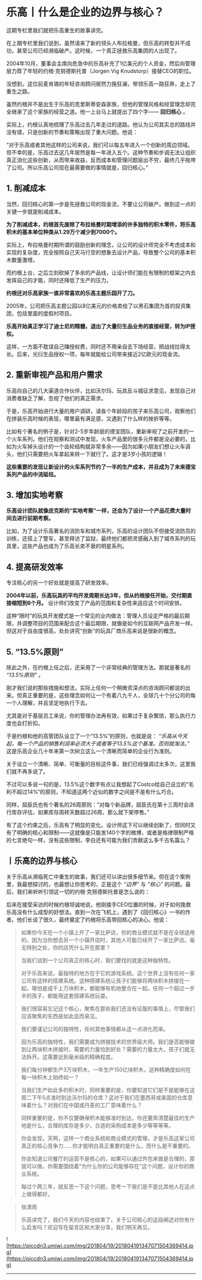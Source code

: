 # 乐高丨什么是企业的边界与核心？

这期专栏里我们就把乐高重生的故事讲完。

在上期专栏里我们说到，虽然请来了新的领头人布拉格曼，但乐高的转型并不成功，甚至公司已经濒临破产。这时候，一个真正拯救乐高集团的人出现了。

2004年10月，董事会主席向危急中的乐高补充了1亿美元的个人资金，然后向管理层力荐了年轻的约根·克努德斯托普（Jorgen Vig Knudstorp）接替CEO的职位。

没想到，这位前麦肯锡的年轻咨询顾问居然力挽狂澜，带领乐高一路狂奔，走上了重生之路。

虽然约根并不是出生于乐高的克里斯蒂安森家族，但他的管理风格和经营理念却完全继承了这个家族的经营之道。他一上台马上就提出了四个字—— **回归核心** 。

实际上，约根认真地梳理了乐高过去几年走过的道路。他认为公司其实总的路线并没有错，只是创新的节奏和策略出现了重大问题。他说：

“对于乐高或者其他这样的公司来说，我们可以每五年进入一个创新的周边领域。但不幸的是，乐高过去这几年居然是每一年进入五个。这种节奏和步调无法让组织真正消化这些创新，从而带来收益，反而成本和管理问题层出不穷，最终几乎拖垮了公司。所以乐高公司现在最需要做的事情就是，回归核心。”

## 1. 削减成本

当然，回归核心的第一步是先拯救公司的现金流，不要让公司破产。做到这一点的关键一步就是削减成本。

 **为了削减成本，约根首先废除了布拉格曼时期增添的许多独特的积木零件，将乐高积木的基本单位种类从1.29万个减少到7000个。**

实际上，布拉格曼时期所谓的鼓励创新的理念，让公司的设计师完全不考虑成本和实现的复杂度，完全按照自己天马行空的想象去设计产品，导致整个公司的基本积木数量激增。

而约根上台，之后立刻砍掉了多余的产品线，让设计师们能在有限制的框架之内去发挥自己的才能，同时还降低了生产的压力。

 **约根还对乐高家族一直非常喜欢的乐高主题乐园开了刀。**

2005年，公司把乐高主题公园以8亿美元的价格卖给了以黑石集团为首的投资集团，包括里面的度假村项目。

 **乐高开始真正学习了迪士尼的精髓，退出了大量衍生品业务的直接经营，转为IP授权。**

这样，一方面不耽误自己赚授权费，同时还不用亲自去下场经营，把战线拉得太长。后来，光衍生品授权一项，每年就能给公司带来接近2亿欧元的现金流。

## 2. 重新审视产品和用户需求

乐高向自己的几大渠道合作伙伴，比如沃尔玛、玩具反斗城征求意见，发现自己对消费者缺乏了解，忽视了他们的真正需求。

于是，乐高开始进行大量的用户调研，请各个年龄段的孩子来乐高公司，观察他们在拼装乐高时候的表现，哪里最有满足感，又遇到了什么样的挫折等等。

比如有个著名的例子是，针对2-5岁年龄层的德宝团队，重新审视了之前开发的一个火车系列。他们在观察和测试中发现，火车产品里的很多元件都是没必要的，比如为火车掉头设计的一个齿轮结构就非常多余——因为如果小朋友们想让火车调头，他们只需要把火车拿起来转一下就行了。这才是3岁小孩的逻辑！

 **这些重要的发现让新设计的火车系列节约了一半的生产成本，并且成为了未来德宝系列产品的中流砥柱。**

## 3. 增加实地考察

 **乐高设计团队就像皮克斯的“实地考察”一样，还会为了设计一个产品花费大量时间去进行前期考察。**

比如，为了设计乐高著名的消防车和城市系列，乐高的设计团队不但接受消防员的训练，还搭上了警车，甚至拜访了监狱，最终他们都把灵感融入到了城市系列的玩具里，这些产品也成为了乐高长卖不衰的明星系列。

## 4. 提高研发效率

专注核心的另一个好处就是提高了研发效率。

 **2004年以前，乐高玩具的平均开发周期长达3年，但从约根接任开始，交付期直接缩短到6个月。** 设计师们改变了产品的范围和复杂性来适应这个时间安排。

这种“限时”的玩具开发模式是一个常见的业内做法：管理人员设定严格的最后期限，并调整项目的范围来配合这个最后期限，就像是如今的互联网产品开发一样。但这对于自由度很高，处处讲究“创新”的玩具厂商乐高来说是很新的概念。

## 5. “13.5%原则”

除此之外，在约根上任之后，还采用了一个非常经典的管理方法。那就是著名的 *“13.5%原则”* 。

刚才我们说的那些措施和想法，实际上任何一个稍微资深点的咨询顾问都说的出来。但真正重要的是，这些理念如何让一个有着八九千人，全球几十个分公司的每一个人理解，并且坚定地执行下去。

尤其是对于基层员工来说，你的管理办法再有效，如果过于复杂繁琐，那么执行力度也会打折扣。

于是约根和他的高管团队设立了一个“13.5%”的原则，也就是说： *“乐高从今天起，每一个产品的销售利润率必须大于或者等于13.5%这个基准。否则就淘汰。”* 这是乐高企业几十年来第一次树立这么一个清晰而简单的企业行为准则。

关于设立一个清晰、简单、可衡量的目标这件事，我们已经强调过太多次，这里我们就不再多说了。

不过可以多说一句的是，13.5%这个数字有点让我想起了Costco给自己设立的“毛利不超过14%”的原则，不知道这两个近似的数字之间是不是有什么巧合。

同样，屈臣氏也有个著名的26周原则：“对每个新品牌，屈臣氏在第十三周时会进行库存评估，如果库存周转天数超过26周，那么就下架停售。”

有了这个约束之后，乐高有了明显的变化。设计师这下可以继续创新了，但同时又有了明确的核心和限制——这就像是只能发140个字的微博，或者是格律限制严格的七言绝句一样，没有这些限制，李白还有可能为我们贡献这么多千古名篇么？

## 丨乐高的边界与核心

关于乐高从濒临死亡中重生的故事，我们还可以讲出很多细节来。但在这个案例里，我最想探讨的，也最想让你思考的，正是这个 *“边界”* 与 *“核心”* 的问题。最后，我们来听听引领这一切的约根·克努德斯托普是怎么说的：

后来在接受采访的时候约根坦诚地说，他刚接手CEO位置的时候，对于如何挽救乐高没有什么成型的好想法。直到一次在飞机上，遇到了《回归核心》一书的作者。他们长谈了很久，最终奠定了约根将乐高带回核心的决心。他说：

> 如果你今天在一个小镇上开了一家比萨店，你的商业模式就不是在全球适用的。因为当你想去另一个小镇开店时，其他人可能已经开了一家比萨店。毫无特别之处，你的店凭什么开在那里？
> 
> 
> 
> 当我们谈到一个公司真正的核心时，我们要找的就是这种独特性。
> 
> 
> 
> 对于乐高来说，最独特的地方在于它的游戏系统。这个世界上没有任何一家公司有这样的搭建系统。这种搭建系统让孩子们能够将两块积木拼接在一起。哪怕是成千上万块积木，都能够有机地整合在一起。任何一个超过一岁半的孩子，都能用这套搭建系统玩耍。
> 
> 
> 
> 我们很容易忘记这个核心，聚焦在那些我们还没有征服的事情上，尽管我们应该聚焦的东西是如此显而易见。
> 
> 
> 
> 我们要谨记公司的独特性，任何其他事情都从这一点进化而来。
> 
> 
> 
> 因为乐高的独特性，我们需要成为拼接技术的世界级大师。我们是否能够做到让两块积木拼接时，需要的力量恰到好处？需要的力量太大，孩子们就无法拆开。这需要达到毫米级的精确程度。
> 
> 
> 
> 我们每分钟都生产3万块积木，一年生产150亿块积木，这种精确度如何在每一块积木上始终如一？
> 
> 
> 
> 当我们生产如此多的积木时，同样重要的是，你要知道它们是不是能够在这周二下午5点准时到达沃尔玛的仓库？这对于我们在墨西哥或美国的仓库意味着什么？对我们在中国或丹麦的工厂意味着什么？
> 
> 
> 
> 同样重要的是，你不仅要确保积木能够准时到达，你还要弄清楚最佳的生产地是什么，合理的库存是多少，合适的采购成本是多少等等等等。
> 
> 
> 
> 你会发现，天啊，这样一个商业系统和商业模式的管理，才是乐高这家公司真正的核心竞争力……你才能明白真正重要的是什么，而什么是不重要的。
> 
> 
> 
> 你会知道公司餐厅的运营不是核心的，如果可以通过外包来做是合理的，那就可以做。你需要围绕着“为什么你的公司能够存在”这个问题，设计你的商业系统。
> 
> 
> 
> 每过个两三年，就反思一下这个问题，思考一下我们是不是比其他人在这点上做得都好。

> 张潇雨
> 
> 乐高讲完了，我们今天的内容也结束了。关于公司核心的这段阐述对你有什么启发吗？欢迎写在留言区和大家分享，我们明天再见。

![https://piccdn3.umiwi.com/img/201804/19/201804191347071504369414.jpg](https://piccdn3.umiwi.com/img/201804/19/201804191347071504369414.jpg)

---
